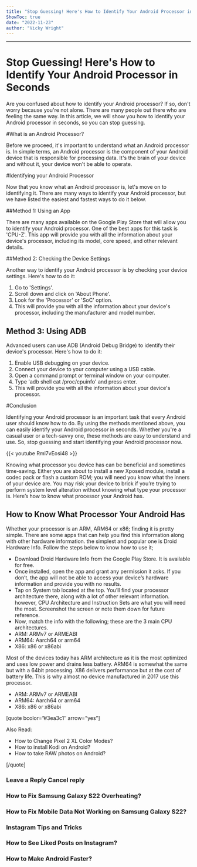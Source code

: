 ```yaml
---
title: "Stop Guessing! Here's How to Identify Your Android Processor in Seconds"
ShowToc: true 
date: "2022-11-23"
author: "Vicky Wright"
---
```

*****
# Stop Guessing! Here's How to Identify Your Android Processor in Seconds


Are you confused about how to identify your Android processor? If so, don't worry because you're not alone. There are many people out there who are feeling the same way. In this article, we will show you how to identify your Android processor in seconds, so you can stop guessing.


#What is an Android Processor?


Before we proceed, it's important to understand what an Android processor is. In simple terms, an Android processor is the component of your Android device that is responsible for processing data. It's the brain of your device and without it, your device won't be able to operate.


#Identifying your Android Processor


Now that you know what an Android processor is, let's move on to identifying it. There are many ways to identify your Android processor, but we have listed the easiest and fastest ways to do it below.


##Method 1: Using an App


There are many apps available on the Google Play Store that will allow you to identify your Android processor. One of the best apps for this task is 'CPU-Z'. This app will provide you with all the information about your device's processor, including its model, core speed, and other relevant details.


##Method 2: Checking the Device Settings


Another way to identify your Android processor is by checking your device settings. Here's how to do it:

1. Go to 'Settings'.
2. Scroll down and click on 'About Phone'.
3. Look for the 'Processor' or 'SoC' option.
4. This will provide you with all the information about your device's processor, including the manufacturer and model number.

## Method 3: Using ADB


Advanced users can use ADB (Android Debug Bridge) to identify their device's processor. Here's how to do it:

1. Enable USB debugging on your device.
2. Connect your device to your computer using a USB cable.
3. Open a command prompt or terminal window on your computer.
4. Type 'adb shell cat /proc/cpuinfo' and press enter.
5. This will provide you with all the information about your device's processor.


#Conclusion


Identifying your Android processor is an important task that every Android user should know how to do. By using the methods mentioned above, you can easily identify your Android processor in seconds. Whether you're a casual user or a tech-savvy one, these methods are easy to understand and use. So, stop guessing and start identifying your Android processor now.

{{< youtube Rml7vEosi48 >}} 



Knowing what processor you device has can be beneficial and sometimes time-saving. Either you are about to install a new Xposed module, install a codec pack or flash a custom ROM; you will need you know what the inners of your device are. You may risk your device to brick if you’re trying to perform system level alteration without knowing what type your processor is. Here’s how to know what processor your Android has.
 
## How to Know What Processor Your Android Has
 
Whether your processor is an ARM, ARM64 or x86; finding it is pretty simple. There are some apps that can help you find this information along with other hardware information. the simplest and popular one is Droid Hardware Info. Follow the steps below to know how to use it;
 
- Download Droid Hardware Info from the Google Play Store. It is available for free.
 - Once installed, open the app and grant any permission it asks. If you don’t, the app will not be able to access your device’s hardware information and provide you with no results.
 - Tap on System tab located at the top. You’ll find your processor architecture there, along with a lot of other relevant information. however, CPU Architecture and Instruction Sets are what you will need the most. Screenshot the screen or note them down for future reference.
 - Now, match the info with the following; these are the 3 main CPU architectures.
 - ARM: ARMv7 or ARMEABI
 - ARM64: Aarch64 or arm64
 - X86: x86 or x86abi

 
Most of the devices today has ARM architecture as it is the most optimized and uses low power and drains less battery. ARM64 is somewhat the same but with a 64bit processing. X86 delivers performance but at the cost of battery life. This is why almost no device manufactured in 2017 use this processor.
 
- ARM: ARMv7 or ARMEABI
 - ARM64: Aarch64 or arm64
 - X86: x86 or x86abi

 
[quote bcolor=”#3ea3c1″ arrow=”yes”]
 
Also Read:
 
- How to Change Pixel 2 XL Color Modes?
 - How to install Kodi on Android?
 - How to take RAW photos on Android?

 
[/quote]
 
### Leave a Reply Cancel reply

 
### How to Fix Samsung Galaxy S22 Overheating?
 
### How to Fix Mobile Data Not Working on Samsung Galaxy S22?
 
### Instagram Tips and Tricks
 
### How to See Liked Posts on Instagram?
 
### How to Make Android Faster?




